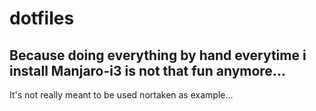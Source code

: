 # dotfiles

## Because doing everything by hand everytime i install Manjaro-i3 is not that fun anymore...

It's not really meant to be used nortaken as example...
